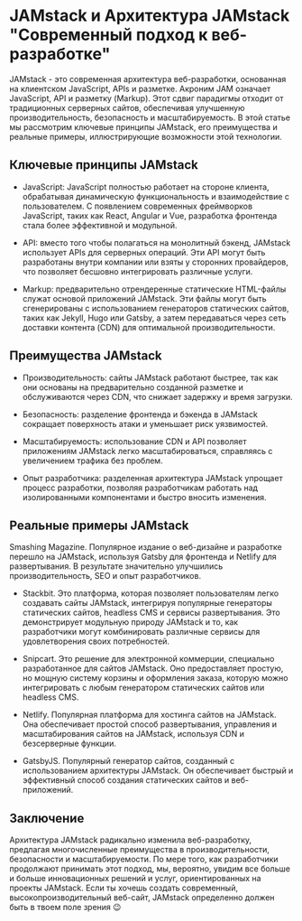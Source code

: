# JAMstack и Архитектура JAMstack "Современный подход к веб-разработке"

JAMstack - это современная архитектура веб-разработки, основанная на клиентском JavaScript, APIs и разметке. Акроним JAM означает JavaScript, API и разметку (Markup). Этот сдвиг парадигмы отходит от традиционных серверных сайтов, обеспечивая улучшенную производительность, безопасность и масштабируемость. В этой статье мы рассмотрим ключевые принципы JAMstack, его преимущества и реальные примеры, иллюстрирующие возможности этой технологии.

## Ключевые принципы JAMstack
- JavaScript: JavaScript полностью работает на стороне клиента, обрабатывая динамическую функциональность и взаимодействие с пользователем. С появлением современных фреймворков JavaScript, таких как React, Angular и Vue, разработка фронтенда стала более эффективной и модульной.

- API: вместо того чтобы полагаться на монолитный бэкенд, JAMstack использует APIs для серверных операций. Эти API могут быть разработаны внутри компании или взяты у сторонних провайдеров, что позволяет бесшовно интегрировать различные услуги.

- Markup: предварительно отрендеренные статические HTML-файлы служат основой приложений JAMstack. Эти файлы могут быть сгенерированы с использованием генераторов статических сайтов, таких как Jekyll, Hugo или Gatsby, а затем передаваться через сеть доставки контента (CDN) для оптимальной производительности.

## Преимущества JAMstack
- Производительность: cайты JAMstack работают быстрее, так как они основаны на предварительно созданной разметке и обслуживаются через CDN, что снижает задержку и время загрузки.

- Безопасность: разделение фронтенда и бэкенда в JAMstack сокращает поверхность атаки и уменьшает риск уязвимостей.

- Масштабируемость: использование CDN и API позволяет приложениям JAMstack легко масштабироваться, справляясь с увеличением трафика без проблем.

- Опыт разработчика: разделенная архитектура JAMstack упрощает процесс разработки, позволяя разработчикам работать над изолированными компонентами и быстро вносить изменения.

## Реальные примеры JAMstack
Smashing Magazine. Популярное издание о веб-дизайне и разработке перешло на JAMstack, используя Gatsby для фронтенда и Netlify для развертывания. В результате значительно улучшились производительность, SEO и опыт разработчиков.

- Stackbit. Это платформа, которая позволяет пользователям легко создавать сайты JAMstack, интегрируя популярные генераторы статических сайтов, headless CMS и сервисы развертывания. Это демонстрирует модульную природу JAMstack и то, как разработчики могут комбинировать различные сервисы для удовлетворения своих потребностей.

- Snipcart. Это решение для электронной коммерции, специально разработанное для сайтов JAMstack. Оно предоставляет простую, но мощную систему корзины и оформления заказа, которую можно интегрировать с любым генератором статических сайтов или headless CMS.

- Netlify. Популярная платформа для хостинга сайтов на JAMstack. Она обеспечивает простой способ развертывания, управления и масштабирования сайтов на JAMstack, используя CDN и безсерверные функции.

- GatsbyJS. Популярный генератор сайтов, созданный с использованием архитектуры JAMstack. Он обеспечивает быстрый и эффективный способ создания статических сайтов и веб-приложений.

## Заключение
Архитектура JAMstack радикально изменила веб-разработку, предлагая многочисленные преимущества в производительности, безопасности и масштабируемости. По мере того, как разработчики продолжают принимать этот подход, мы, вероятно, увидим все больше и больше инновационных решений и услуг, ориентированных на проекты JAMstack. Если ты хочешь создать современный, высокопроизводительный веб-сайт, JAMstack определенно должен быть в твоем поле зрения 😉